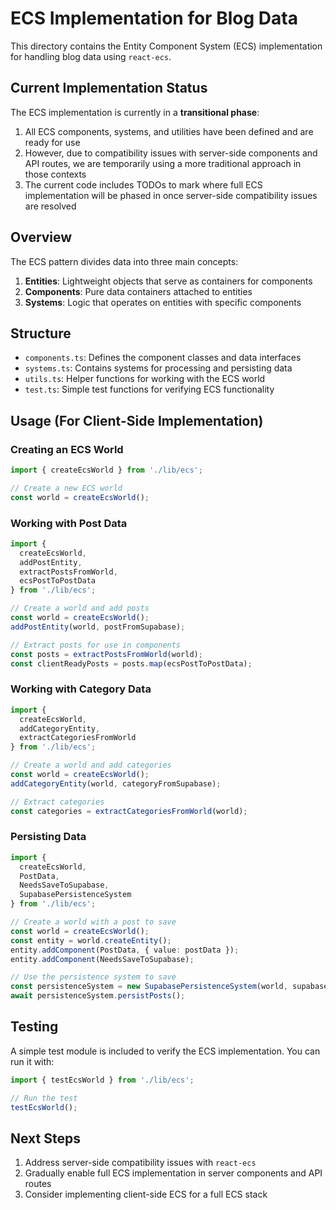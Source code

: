 # ECS Implementation for Blog Data

This directory contains the Entity Component System (ECS) implementation for handling blog data using `react-ecs`.

## Current Implementation Status

The ECS implementation is currently in a **transitional phase**:

1. All ECS components, systems, and utilities have been defined and are ready for use
2. However, due to compatibility issues with server-side components and API routes, we are temporarily using a more traditional approach in those contexts
3. The current code includes TODOs to mark where full ECS implementation will be phased in once server-side compatibility issues are resolved

## Overview

The ECS pattern divides data into three main concepts:

1. **Entities**: Lightweight objects that serve as containers for components
2. **Components**: Pure data containers attached to entities
3. **Systems**: Logic that operates on entities with specific components

## Structure

- `components.ts`: Defines the component classes and data interfaces
- `systems.ts`: Contains systems for processing and persisting data
- `utils.ts`: Helper functions for working with the ECS world
- `test.ts`: Simple test functions for verifying ECS functionality

## Usage (For Client-Side Implementation)

### Creating an ECS World

```typescript
import { createEcsWorld } from './lib/ecs';

// Create a new ECS world
const world = createEcsWorld();
```

### Working with Post Data

```typescript
import { 
  createEcsWorld, 
  addPostEntity, 
  extractPostsFromWorld,
  ecsPostToPostData 
} from './lib/ecs';

// Create a world and add posts
const world = createEcsWorld();
addPostEntity(world, postFromSupabase);

// Extract posts for use in components
const posts = extractPostsFromWorld(world);
const clientReadyPosts = posts.map(ecsPostToPostData);
```

### Working with Category Data

```typescript
import { 
  createEcsWorld, 
  addCategoryEntity, 
  extractCategoriesFromWorld 
} from './lib/ecs';

// Create a world and add categories
const world = createEcsWorld();
addCategoryEntity(world, categoryFromSupabase);

// Extract categories
const categories = extractCategoriesFromWorld(world);
```

### Persisting Data

```typescript
import { 
  createEcsWorld, 
  PostData, 
  NeedsSaveToSupabase,
  SupabasePersistenceSystem 
} from './lib/ecs';

// Create a world with a post to save
const world = createEcsWorld();
const entity = world.createEntity();
entity.addComponent(PostData, { value: postData });
entity.addComponent(NeedsSaveToSupabase);

// Use the persistence system to save
const persistenceSystem = new SupabasePersistenceSystem(world, supabaseClient);
await persistenceSystem.persistPosts();
```

## Testing

A simple test module is included to verify the ECS implementation. You can run it with:

```javascript
import { testEcsWorld } from './lib/ecs';

// Run the test
testEcsWorld();
```

## Next Steps

1. Address server-side compatibility issues with `react-ecs`
2. Gradually enable full ECS implementation in server components and API routes
3. Consider implementing client-side ECS for a full ECS stack